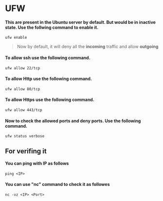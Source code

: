 # UFW

#### This are present in the Ubuntu server by default. But would be in inactive state. Use the follwing command to enable it.
```
ufw enable
```

> Now by default, it will deny all the **incoming** traffic and allow **outgoing**

#### To allow ssh use the following command.
```
ufw allow 22/tcp
```


#### To allow Http use the following command.
```
ufw allow 80/tcp
```


#### To allow Https use the following command.
```
ufw allow 443/tcp
```

#### Now to check the allowed ports and deny ports. Use the following command. 
```
ufw status verbose
```

## For verifing it 

#### You can ping with IP as follows
```
ping <IP>
```

#### You can use "nc" command to check it as followes
```
nc -vz <IP> <Port>
```
